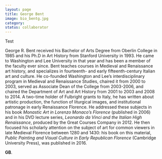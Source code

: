 ```yaml
---
layout: page
title: George Bent
image: bio_bentg.jpg
category:
status: collaborator
---
```


Test

<!-- more -->

George R. Bent received his Bachelor of Arts Degree from Oberlin College in 1985 and his Ph.D in Art History from Stanford University in 1993. He came to Washington and Lee University in that year and has been a member of the faculty ever since. Bent teaches courses in Medieval and Renaissance art history, and specializes in fourteenth- and early fifteenth-century Italian art and culture. He co-founded Washington and Lee’s interdisciplinary program in Medieval and Renaissance Studies, chaired it from 2000 to 2003, served as Associate Dean of the College from 2003-2006, and chaired the Department of Art and Art History from 2001 to 2003 and 2008 to 2014. A two-time holder of Fulbright grants to Italy, he has written about artistic production, the function of liturgical images, and institutional patronage in early Renaissance Florence. He addressed these subjects in his book *Monastic Art in Lorenzo Monaco’s Florence* (published in 2006) and in his DVD lecture series, *Leonardo da Vinci and the Italian High Renaissance*, produced by the Great Courses Company in 2012. He then focused his scholarly attention on the subject of art for common viewers in late Medieval Florence between 1280 and 1430: his book on this material, *Public Painting and Visual Culture in Early Republican Florence* (Cambridge University Press), was published in 2016.

__GB__.
